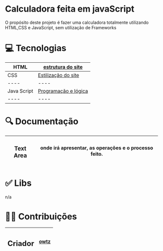 # Calculadora feita em javaScript
O propósito deste projeto é fazer uma calculadora totalmente utilizando HTML,CSS e JavaScript, sem utilização de Frameworks


# 💻️ Tecnologias

| HTML | [estrutura do site ](https://www.w3schools.com/html/) |
|----|----|
| CSS | [Estilização do site ](https://www.w3schools.com/css/) |
|----|----|
|Java Script | [Programação e lógica](https://developer.mozilla.org/pt-BR/docs/web/javascript/guide/introduction) |
|----|----|


# 🔍️ Documentação 

| <h3> Text Area </h3> | <p>onde irá apresentar, as operações e o processo feito. </p>|
|---|---|


# ✅ Libs 
<p>   n/a </p>

# 👨‍💻 Contribuições
|<h2> Criador </h2>|[owtz](https://github.com/OwTz)|
|---|---|


